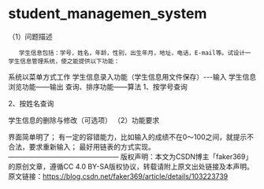 # student_managemen_system
（1）问题描述

       学生信息包括：学号，姓名，年龄，性别，出生年月，地址，电话，E-mail等。试设计一学生信息管理系统，使之能提供以下功能：

系统以菜单方式工作
学生信息录入功能（学生信息用文件保存）---输入
学生信息浏览功能——输出
查询、排序功能——算法
1、按学号查询

2、按姓名查询

学生信息的删除与修改（可选项）
       （2）功能要求

界面简单明了；
有一定的容错能力，比如输入的成绩不在0～100之间，就提示不合法，要求重新输入；
最好用链表的方式实现。
————————————————
版权声明：本文为CSDN博主「faker369」的原创文章，遵循CC 4.0 BY-SA版权协议，转载请附上原文出处链接及本声明。
原文链接：https://blog.csdn.net/faker369/article/details/103223739
